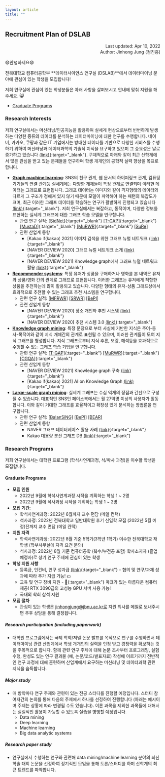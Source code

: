 ```yaml
---
layout: article
title: ""
---
```


## Recruitment Plan of DSLAB

<p style='text-align: right'>
Last updated: Apr 10, 2022 <br/>
Author: Jinhong Jung (정진홍)
</p>

😄안녕하세요😄

전북대학교 컴퓨터공학부 **데이터사이언스 연구실 (DSLAB)**에서 데이터마이닝 분야에 관심이 있는 학생을 모집합니다!

저희 연구실에 관심이 있는 학생분들은 아래 사항을 살펴보시고 안내에 맞춰 지원을 해주세요. 😸

* [Graduate Programs](#graduate-programs)

<!--
* [Undergraduate Research Internship Program](#undergraduate-research-internship-program)
#### Table of organization

|                   | Undergraduate Research <br />Internship Program | Master<br />Program | Doctorial<br />Program |
| :---------------: | :---------------------------------------------: | :-----------------: | :--------------------: |
| # of vacant seats |                        4                        |          2          |           0            |


#### How to apply

* **Undergraduate Research Internship Program**: 
  * <s>[[link]]를 통해 내용을 작성한 뒤 제출해주세요.</s> 지원자가 많아서 당분간 link를 닫습니다.  
  * 최종 활동 여부는 인터뷰 후에 결정됩니다. 
* **Graduate Programs (Master/Ph.D.)**: 아래 내용을 DSLAB의 지도교수 이메일 (jinhongjung@jbnu.ac.kr)로 보내주시면 됩니다. 
  * Full Curriculum Vitae (or resume), and Transcript
-->

### Research Interests

저희 연구실에서는 머신러닝/인공지능을 활용하여 실세계 현상으로부터 빈번하게 발생하는 다양한 종류의 데이터를 분석하는 데이터마이닝에 대한 연구를 수행합니다. 네이버, 카카오, 쿠팡과 같은 IT 기업에서는 방대한 데이터를 기반으로 다양한 서비스를 수행하기 위하여 머신러닝과 데이터과학의 기술적 지식을 요구하고 있으며 그 중요성은 날로 증가하고 있습니다 [(link)](https://trends.google.co.kr/trends/explore?date=all&q=%2Fm%2F0jt3_q3){:target="_blank"}. 구체적으로 아래와 같이 최근 산학계에서 많은 관심을 받고 있는 문제들을 연구하며 학생 개개인의 공학적 실력 향상을 목표로 합니다. 


* [**Graph machine learning**](): SNS의 친구 관계, 웹 문서의 하이퍼링크 관계, 컴퓨팅 기기들의 연결 관계등 실세계에는 다양한 개체들이 특정 관계로 연결되며 이러한 데이터는 그래프로 표현됩니다. 그래프 데이터는 이미지와 같이 격자형태의 데이터와 다르게 그 구조가 정해져 있지 않기 때문에 모델이 파악해야 하는 패턴의 복잡도가 크며, 최근 이러한 그래프 데이터를 학습하는 연구가 활발하게 진행되고 있습니다 [(link)](https://trends.google.co.kr/trends/explore?date=all&q=%2Fg%2F11nx0n3ymb){:target="_blank"}. 저희 연구실에서는 복잡하고, 동적이며, 다양한 정보를 표현하는 실세계 그래프에 대한 그래프 학습 모델을 연구합니다. 
  - 관련 연구 실적: 
  [[SidNet]](/assets/resources/papers/sidnetPLOS22.pdf){:target="_blank"} 
  [[T-GAP]](/assets/resources/papers/tgapKDD21.pdf){:target="_blank"}
  [[MustaD]](/assets/resources/papers/mustadPLOS21.pdf){:target="_blank"}
  [[MuRWR]](/assets/resources/papers/lrwrWWWJ20.pdf){:target="_blank"}
  [[SuRe]](/assets/resources/papers/surePLOS19.pdf)
  - 관련 산업계 동향
    - [Kakao if(kakao) 2021] 이미지 검색을 위한 그래프 뉴럴 네트워크 [(link)](https://bit.ly/3JsIDlj){:target="_blank"}
    - [NAVER DEVIEW 2020] 그래프 뉴럴 네트워크 소개 [(link)](https://tv.naver.com/v/16969161){:target="_blank"}
    - [NAVER DEVIEW 2021] Knowledge graph에서 그래프 뉴럴 네트워크 활용 [(link)](https://bit.ly/3vfbDrq){:target="_blank"}
* [**Recommender systems**](): 특정 유저가 상품을 구매하거나 영화를 본 내역은 유저와 상품/영화 간의 관계로 그래프로 표현됩니다. 이러한 그래프는 유저에게 적합한 상품을 추천하는데 많이 활용되고 있습니다. 다양한 형태의 유저-상품 그래프상에서 효과적으로 추천할 수 있는 그래프 추천 시스템을 연구합니다. 
  - 관련 연구 실적: 
  [[MFRWR]](/assets/resources/papers/mfrwrBigData17.pdf)
  [[SRWR]](/assets/resources/papers/srwrICDM16.pdf)
  [[BePI]](/assets/resources/papers/bepiSIGMOD17.pdf)
  - 관련 산업계 동향
    - [NAVER DEVIEW 2020] 장소 개인화 추천 시스템 [(link)](https://bit.ly/37JcqJj){:target="_blank"}
    - [NAVER DEVIEW 2020] 추천 시스템 3.0 [(link)](https://bit.ly/3rGb611){:target="_blank"}
* [**Knowledge graph mining**](): 특정 문장으로 부터 사실에 기반한 지식은 주어-동사-목적어와 같이 지식 개체간의 관계로 표현될 수 있으며, 이러한 관계들이 모여 지식 그래프를 형성합니다. 지식 그래프로부터 지식 추론, 보강, 해석등을 효과적으로 수행할 수 있는 그래프 학습 기법을 연구합니다.
  - 관련 연구 실적: 
  [[T-GAP]](/assets/resources/papers/tgapKDD21.pdf){:target="_blank"}
  [[MuRWR]](/assets/resources/papers/lrwrWWWJ20.pdf){:target="_blank"}
  [[CGQA]](/assets/resources/papers/qaCORIA17.pdf){:target="_blank"}
  - 관련 산업계 동향
    - [NAVER DEVIEW 2021] Knowledge graph 구축 [(link)](https://bit.ly/3JzRSAa){:target="_blank"}
    - [Kakao if(kakao) 2021] AI on Knowledge Graph [(link)](https://bit.ly/3756Hh3){:target="_blank"}
* [**Large-scale graph mining**](): 실세계 그래프는 수십 억개의 정점과 간선으로 구성될 수 있습니다. 대표적인 SNS인 페이스북에서는 월 27억명 이상의 사용자가 활동합니다. 이와 같이 거대한 그래프를 효율적이고 확장성 있게 분석하는 방법론을 연구합니다. 
  - 관련 연구 실적: 
  [[BalanSiNG]](/assets/resources/papers/balansingedbt20.pdf)
  [[BePI]](/assets/resources/papers/bepiSIGMOD17.pdf)
  [[BEAR]](/assets/resources/papers/bearSIGMOD15.pdf)
  - 관련 산업계 동향
    - NAVER 그래프 데이터베이스 활용 사례 [(link)](https://d2.naver.com/helloworld/8446520){:target="_blank"}
    - Kakao 대용량 분산 그래프 DB [(link)](https://tech.kakao.com/2016/01/29/opensource-1-s2graph/){:target="_blank"}



### Research Programs

저희 연구실에서는 대학원 프로그램 (학석사연계과정, 석/박사 과정)을 이수할 학생을 모집합니다. 

#### Graduate Programs

* **모집 인원**
  * 2022년 9월에 학석사연계과정 시작을 계획하는 학생 1 ~ 2명
  * 2022년 9월에 석사과정 시작을 계획하는 학생 1 ~ 2명
* **모집 기간**: 
  * 학석사연계과정: 2022년 6월까지 교수 면담 (메일 컨택)
  * 석사과정: 2022년 전북대학교 일반대학원 후기 신입학 모집 (2022년 5월 예정)전까지 교수 면담 (메일 컨택)
* **지원 자격**
  * 학석사연계과정: 2022년 8월 기준 5학기(3학년 1학기) 이수한 전북대학교 재학생 (학부사무실에 자격 요건 문의)
  * 석사과정: 2022년 8월 기준 컴퓨터공학 (복수/부전공 포함) 학사소지자 (졸업예정자)로 상기 연구 주제에 관심이 있는 학생
* **학생 지원 사항**
  - 등록금, 인건비, 연구 성과급 [(link)](/recruitments/tuition.pdf){:target="_blank"} - 협의 및 연구/과제 성과에 따라 추가 지급 가능! 💵
  - 교육 및 연구 장비 지원 - [🍎](https://www.apple.com/kr/shop/buy-mac/imac){:target="_blank"} 마크가 있는 아름다운 컴퓨터 제공! RTX 3090급의 고성능 GPU 서버 사용 가능!
  - 국내외 학회 참석 지원
* **모집 절차**
  - 관심이 있는 학생은 jinhongjung@jbnu.ac.kr로 지원 의사를 메일로 보내주시면 추후 상담을 통해 결정됩니다. 

##### Research participation (including paperwork)

* 대학원 프로그램에서는 국제 학회/저널 논문 발표를 목적으로 연구를 수행하면서 데이터마이닝 관련 산업계에서 학생 개개인의 실력을 인정 받고 경쟁력을 확보하는 것을 주목적으로 합니다. 함께 관련 연구 주제에 대해 논문 조사부터 프로그래밍, 실험 수행, 완성도 있는 연구 결과물 (예, 논문/코드/발표자료) 작성에 이르기까지 전반적인 연구 과정에 대해 훈련하며 산업계에서 요구하는 머신러닝 및 데이터과학 관련 지식을 습득합니다.

##### Major study

* 매 방학마다 연구 주제와 관련이 있는 전공 스터디를 진행할 예정입니다. 스터디 참여자간의 논의를 통해 다음의 주제에서 하나를 선정하여 진행합니다 (아래는 예시이며 주제는 상황에 따라 변경될 수도 있습니다). 이론 과목을 제외한 과목들에 대해서는 실질적인 활용이 가능할 수 있도록 실습을 병행할 예정입니다. 
  * Data mining
  * Deep learning
  * Machine learning 
  * Big data analytic systems

##### Research paper study 
* 연구실에서 수행하는 연구와 관련해 data mining/machine learning 분야의 최신 학술 대회 논문을 선정하여 정기적인 모임을 통해 토론/스터디를 하며 산학계의 최근 트렌드를 파악합니다. 

<!--
#### Undergraduate Research Internship Program
학부연구생 인턴쉽 프로그램은 machine learning/data mining 관련 과목 스터디에 참여해서 배경지식을 공부하고, 연구실에서 수행하는 연구에 보조 역할로 참여하면서 (이력서에 활용 가능한 수준의) 연구 관련 경험을 쌓는 것을 목표로 합니다. 

* **지원**: 인건비 (연구장려금), 교육 및 연구 장비 지원, 국내외 학회 참석 지원
* **모집대상**: 전북대학교 학부 3~4학년 재학생 및 휴학생 (컴퓨터공학 및 복수/부전공 대상)


##### Research participation
학부연구생 인턴쉽 프로그램은 machine learning/data mining 관련 과목 스터디에 참여해서 배경지식을 공부하고, 연구실에서 수행하는 연구에 보조 역할로 참여하면서 (이력서에 활용 가능한 수준의) 연구 관련 경험을 쌓는 것을 목표로 합니다. 

* **지원**: 인건비 (연구장려금), 연구 성과급, 교육 및 연구 장비 (연구실 자리, PC 및 서버 등) 지원
* **모집대상**: 전북대학교 학부 2~4학년 재학생 및 휴학생 (프로그래밍 교과목 및 자료구조/알고리즘을 수강한 타학과 학생도 지원 가능) 



* 개별적으로 할당된 연구 주제에서 몇몇 논문들을 선택하여 공부하고 논문을 정리/재현 - 논문에서 사용된 알고리즘을 구현/분석해보고 실험을 수행 - 하는 연습을 합니다. 이 과정에서 논문에서 제안된 메소드의 약점들을 분석하여 수행시간이나 정확도 등의 성능을 개선하고 Github 등을 통해 공개하는 것을 목표로 합니다. 주제의 난이도 및 규모에 따라 개인/그룹(2~3인)으로 진행 될 수 있습니다. 
  * 이 과정을 통해 연구 논문 서베이 경험, machine learning/data mining 관련 알고리즘 구현 및 분석 경험, data mining/deep learning  library (e.g., pytorch) 사용 경험, GitHub 공개 저장소를 통한 기여 경험 등을 쌓을 수 있습니다. 

##### ETC

* 원할 경우 연구 논문 스터디 (research paper study) 및 학회 또는 저널 논문 작성을 위한 연구에 참여 가능합니다. 



##### ETC

* 원할 경우 연구 학부연구생과 함께 전공 스터디에 참여할 수 있습니다. 


-->
